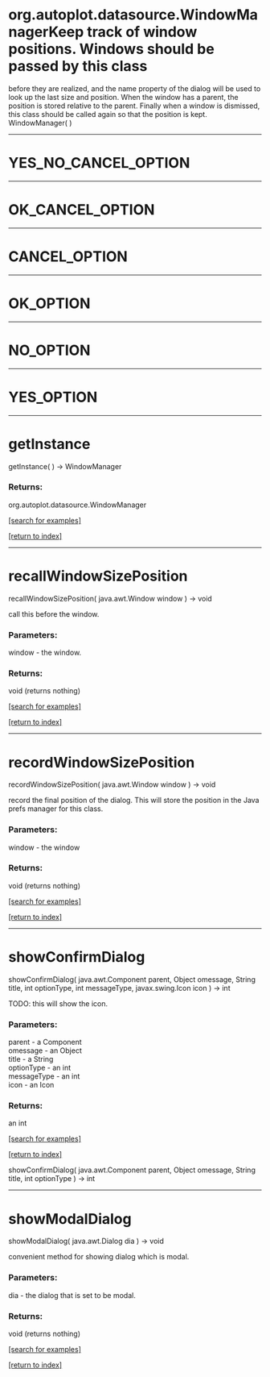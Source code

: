 # org.autoplot.datasource.WindowManagerKeep track of window positions.  Windows should be passed by this class
 before they are realized, and the name property of the dialog will be 
 used to look up the last size and position.  When the window has a parent,
 the position is stored relative to the parent.  Finally when a window
 is dismissed, this class should be called again so that the 
 position is kept.
WindowManager( )


***
<a name="YES_NO_CANCEL_OPTION"></a>
# YES_NO_CANCEL_OPTION



***
<a name="OK_CANCEL_OPTION"></a>
# OK_CANCEL_OPTION



***
<a name="CANCEL_OPTION"></a>
# CANCEL_OPTION



***
<a name="OK_OPTION"></a>
# OK_OPTION



***
<a name="NO_OPTION"></a>
# NO_OPTION



***
<a name="YES_OPTION"></a>
# YES_OPTION



***
<a name="getInstance"></a>
# getInstance
getInstance(  ) &rarr; WindowManager



### Returns:
org.autoplot.datasource.WindowManager


<a href="https://github.com/autoplot/dev/search?q=getInstance&unscoped_q=getInstance">[search for examples]</a>

<a href="https://github.com/autoplot/documentation/blob/master/javadoc/index-all.md">[return to index]</a>

***
<a name="recallWindowSizePosition"></a>
# recallWindowSizePosition
recallWindowSizePosition( java.awt.Window window ) &rarr; void

call this before the window.

### Parameters:
window - the window.

### Returns:
void (returns nothing)


<a href="https://github.com/autoplot/dev/search?q=recallWindowSizePosition&unscoped_q=recallWindowSizePosition">[search for examples]</a>

<a href="https://github.com/autoplot/documentation/blob/master/javadoc/index-all.md">[return to index]</a>

***
<a name="recordWindowSizePosition"></a>
# recordWindowSizePosition
recordWindowSizePosition( java.awt.Window window ) &rarr; void

record the final position of the dialog.  This will store the 
 position in the Java prefs manager for this class.

### Parameters:
window - the window

### Returns:
void (returns nothing)


<a href="https://github.com/autoplot/dev/search?q=recordWindowSizePosition&unscoped_q=recordWindowSizePosition">[search for examples]</a>

<a href="https://github.com/autoplot/documentation/blob/master/javadoc/index-all.md">[return to index]</a>

***
<a name="showConfirmDialog"></a>
# showConfirmDialog
showConfirmDialog( java.awt.Component parent, Object omessage, String title, int optionType, int messageType, javax.swing.Icon icon ) &rarr; int

TODO: this will show the icon.

### Parameters:
parent - a Component
<br>omessage - an Object
<br>title - a String
<br>optionType - an int
<br>messageType - an int
<br>icon - an Icon

### Returns:
an int


<a href="https://github.com/autoplot/dev/search?q=showConfirmDialog&unscoped_q=showConfirmDialog">[search for examples]</a>

<a href="https://github.com/autoplot/documentation/blob/master/javadoc/index-all.md">[return to index]</a>

showConfirmDialog( java.awt.Component parent, Object omessage, String title, int optionType ) &rarr; int<br>
***
<a name="showModalDialog"></a>
# showModalDialog
showModalDialog( java.awt.Dialog dia ) &rarr; void

convenient method for showing dialog which is modal.

### Parameters:
dia - the dialog that is set to be modal.

### Returns:
void (returns nothing)


<a href="https://github.com/autoplot/dev/search?q=showModalDialog&unscoped_q=showModalDialog">[search for examples]</a>

<a href="https://github.com/autoplot/documentation/blob/master/javadoc/index-all.md">[return to index]</a>

